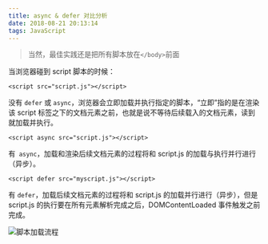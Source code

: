 ```yaml
---
title: async & defer 对比分析
date: 2018-08-21 20:13:14
tags: JavaScript
---
```


> 当然，最佳实践还是把所有脚本放在`</body>`前面

当浏览器碰到 script 脚本的时候：

```
<script src="script.js"></script>
```

没有 `defer` 或 `async`，浏览器会立即加载并执行指定的脚本，“立即”指的是在渲染该 script 标签之下的文档元素之前，也就是说不等待后续载入的文档元素，读到就加载并执行。

```
<script async src="script.js"></script>
```

有` async`，加载和渲染后续文档元素的过程将和 script.js 的加载与执行并行进行（异步）。
```
<script defer src="myscript.js"></script>
```

有 `defer`，加载后续文档元素的过程将和 script.js 的加载并行进行（异步），但是 script.js 的执行要在所有元素解析完成之后，DOMContentLoaded 事件触发之前完成。

![脚本加载流程](https://upload-images.jianshu.io/upload_images/2244949-6669d0a9e7177add.png?imageMogr2/auto-orient/strip%7CimageView2/2/w/1240)
